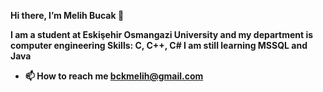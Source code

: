 <b> Hi there, I’m Melih Bucak 👋 

I am a student at Eskişehir Osmangazi University and my department is computer engineering
Skills: C, C++, C#
I am still learning MSSQL and Java

- 📫 How to reach me bckmelih@gmail.com

<!---
melihbucak/melihbucak is a ✨ special ✨ repository because its `README.md` (this file) appears on your GitHub profile.
You can click the Preview link to take a look at your changes.
--->
